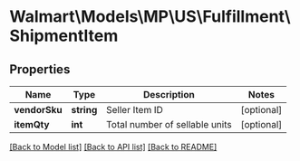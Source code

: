 # Walmart\Models\MP\US\Fulfillment\ShipmentItem

## Properties

Name | Type | Description | Notes
------------ | ------------- | ------------- | -------------
**vendorSku** | **string** | Seller Item ID | [optional]
**itemQty** | **int** | Total number of sellable units | [optional]


[[Back to Model list]](./) [[Back to API list]](../../../../../README.md#supported-apis) [[Back to README]](../../../../../README.md)
